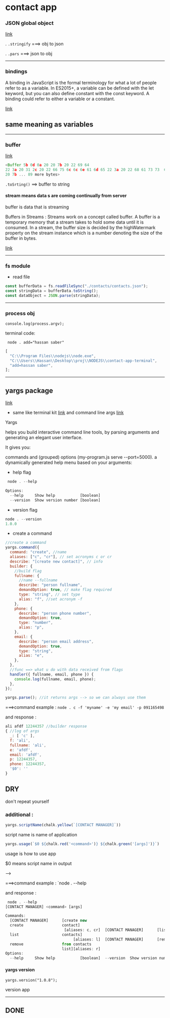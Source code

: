 # contact app

### JSON global object

[link](https://developer.mozilla.org/en-US/docs/Web/JavaScript/Reference/Global_Objects/JSON)

. `.stringify` ===> obj to json

. `.pars` ===> json to obj

---

### bindings

A binding in JavaScript is the formal terminology for what a lot of people refer to as a variable. In ES2015+, a variable can be defined with the let keyword, but you can also define constant with the const keyword. A binding could refer to either a variable or a constant.

[link](https://stackoverflow.com/questions/49662203/what-does-binding-mean-in-javascript#:~:text=A%20binding%20in%20JavaScript%20is,a%20variable%20or%20a%20constant.)

## same meaning as variables

---

### buffer

[link](https://nodejs.org/api/buffer.html#buffer)

```js
<Buffer 5b 0d 0a 20 20 7b 20 22 69 64
22 3a 20 31 2c 20 22 66 75 6c 6c 6e 61 6d 65 22 3a 20 22 68 61 73 73  61 6e 20 73 61 62 65 72 22 20 7d 2c 0d 0a 20
20 7b ... 89 more bytes>
```

`.toSrting()` ==> buffer to string

#### stream means data s are coming continually from server

buffer is data that is streaming

Buffers in Streams :
Streams work on a concept called buffer. A buffer is a temporary memory that a stream takes to hold some data until it is consumed. In a stream, the buffer size is decided by the highWatermark property on the stream instance which is a number denoting the size of the buffer in bytes.

[link](https://medium.com/developers-arena/streams-and-buffers-in-nodejs-30ff53edd50f#:~:text)

---

### fs module

- read file

```js
const bufferData = fs.readFileSync("./contacts/contacts.json");
const stringData = bufferData.toString();
const dataObject = JSON.parse(stringData);
```

---

### process obj

`console.log(process.argv);`

terminal code:

` node . add="hassan saber"`

```js
[
  "C:\\Program Files\\nodejs\\node.exe",
  "C:\\Users\\Hassan\\Desktop\\proj\\NODEJS\\contact-app-terminal",
  "add=hassan saber",
];
```

---

## yargs package

[link](http://yargs.js.org/)

- same like
  terminal kit [link](https://www.npmjs.com/package/terminal-kit) and command line args [link](https://www.npmjs.com/package/command-line-args)

Yargs

helps you build interactive command line tools, by parsing arguments and generating an elegant user interface.

It gives you:

commands and (grouped) options (my-program.js serve --port=5000).
a dynamically generated help menu based on your arguments:

- help flag

```js
 node . --help

Options:
  --help     Show help           [boolean]
  --version  Show version number [boolean]
```

- version flag

```js
node . --version
1.0.0
```

- create a command

```js
//create a command
yargs.command({
  command: "create", //name
  aliases: ["c", "cr"], // set acronyms c or cr
  describe: "[create new contact]", // info
  builder: {
    //build flag
    fullname: {
      //name --fullname
      describe: "person fullname",
      demandOption: true, // make flag required
      type: "string", // set type
      alias: "f", //set acronym -f
    },
    phone: {
      describe: "person phone number",
      demandOption: true,
      type: "number",
      alias: "p",
    },
    email: {
      describe: "person email address",
      demandOption: true,
      type: "string",
      alias: "e",
    },
  },
  //func ==> what u do with data received from flags
  handler({ fullname, email, phone }) {
    console.log(fullname, email, phone);
  },
});

yargs.parse(); //it returns args --> so we can always use them
```

===>command example :
`node . c -f 'myname' -e 'my email' -p 091165498`

and response :

```js
ali afdf 12244357 //builder response
{ //log of args
  _: [ 'c' ],
  f: 'ali',
  fullname: 'ali',
  e: 'afdf',
  email: 'afdf',
  p: 12244357,
  phone: 12244357,
  '$0': ''
}
```

## DRY

don't repeat yourself

### additional :
```js
yargs.scriptName(chalk.yellow(`[CONTACT MANAGER]`))
```
script name is name of application

```js
yargs.usage(`$0 ${chalk.red('<command>')} ${chalk.green('[args]')}`)
```
usage is how to use app

$0 means script name in output 

-->

===>command example :
`node . --help

and response :
```js
 node . --help
[CONTACT MANAGER] <command> [args]

Commands:
  [CONTACT MANAGER]      [create new      
  create                 contact]
                          [aliases: c, cr]  [CONTACT MANAGER]      [list of all     
  list                   contacts]        
                              [aliases: l]  [CONTACT MANAGER]      [remove person   
  remove                 from contacts    
                         list][aliases: r]
Options:
  --help     Show help           [boolean]  --version  Show version number [boolean]

```

#### yargs version 
`yargs.version("1.0.8");`

version app



---
## DONE